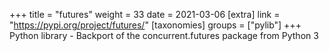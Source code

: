 +++
title = "futures"
weight = 33
date = 2021-03-06
[extra]
link = "https://pypi.org/project/futures/"
[taxonomies]
groups = ["pylib"]
+++
Python library - Backport of the concurrent.futures package from Python 3


